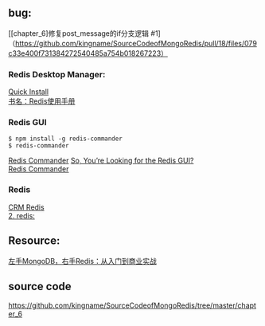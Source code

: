 

 ## bug: 
[[chapter_6]修复post_message的if分支逻辑 #1]（https://github.com/kingname/SourceCodeofMongoRedis/pull/18/files/079c33e400f731384272540485a754b018267223）

### Redis Desktop Manager: 
[Quick Install](http://docs.redisdesktop.com/en/0.8.0/install/)  
[书名：Redis使用手册](https://weread.qq.com/web/reader/75732070719551157574079kc81322c012c81e728d9d180)  

### Redis GUI
```
$ npm install -g redis-commander
$ redis-commander
```
[Redis Commander](https://joeferner.github.io/redis-commander/) 
[So, You’re Looking for the Redis GUI?](https://redislabs.com/blog/so-youre-looking-for-the-redis-gui/)  
[Redis Commander](https://www.npmjs.com/package/redis-commander)  

### Redis
[CRM Redis](https://github.com/GlennOu66304/Full-Stack-Development/blob/master/Project%20%20%20building/CRM.md)  
[2. redis:](https://github.com/GlennOu66304/Data-Sciences/blob/master/Python%20And%20Python%20Craw/Wechat%20minning/We%20chat%20article%20spider.md)   
## Resource:
[左手MongoDB，右手Redis：从入门到商业实战](https://weread.qq.com/web/reader/c9e32a40718487bac9ea1f8kc81322c012c81e728d9d180)  
## source code
 https://github.com/kingname/SourceCodeofMongoRedis/tree/master/chapter_6
